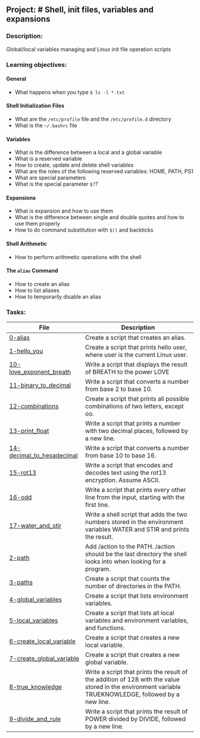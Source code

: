 ## Project: # Shell, init files, variables and expansions
### Description:
Global/local variables managing and Linux init file operation scripts
### Learning objectives:
#### General

-   What happens when you type `$ ls -l *.txt`

#### Shell Initialization Files

-   What are the `/etc/profile` file and the `/etc/profile.d` directory
-   What is the `~/.bashrc` file

#### Variables

-   What is the difference between a local and a global variable
-   What is a reserved variable
-   How to create, update and delete shell variables
-   What are the roles of the following reserved variables: HOME, PATH, PS1
-   What are special parameters
-   What is the special parameter `$?`?

#### Expansions

-   What is expansion and how to use them
-   What is the difference between single and double quotes and how to use them properly
-   How to do command substitution with `$()` and backticks

#### Shell Arithmetic

-   How to perform arithmetic operations with the shell

#### The `alias` Command

-   How to create an alias
-   How to list aliases
-   How to temporarily disable an alias
### Tasks:
| File                                                                                                                                         | Description                                                                                                                                           |
| -------------------------------------------------------------------------------------------------------------------------------------------- | ----------------------------------------------------------------------------------------------------------------------------------------------------- |
| [0-alias](https://github.com/IHansen225/shell/blob/master/init_files_variables_and_expansions/0-alias)                                       | Create a script that creates an alias.                                                                                                                |
| [1-hello\_you](https://github.com/IHansen225/shell/blob/master/init_files_variables_and_expansions/1-hello_you)                              | Create a script that prints hello user, where user is the current Linux user.                                                                         |
| [10-love\_exponent\_breath](https://github.com/IHansen225/shell/blob/master/init_files_variables_and_expansions/10-love_exponent_breath)     | Write a script that displays the result of BREATH to the power LOVE                                                                                   |
| [11-binary\_to\_decimal](https://github.com/IHansen225/shell/blob/master/init_files_variables_and_expansions/11-binary_to_decimal)           | Write a script that converts a number from base 2 to base 10.                                                                                         |
| [12-combinations](https://github.com/IHansen225/shell/blob/master/init_files_variables_and_expansions/12-combinations)                       | Create a script that prints all possible combinations of two letters, except oo.                                                                      |
| [13-print\_float](https://github.com/IHansen225/shell/blob/master/init_files_variables_and_expansions/13-print_float)                        | Write a script that prints a number with two decimal places, followed by a new line.                                                                  |
| [14-decimal\_to\_hexadecimal](https://github.com/IHansen225/shell/blob/master/init_files_variables_and_expansions/14-decimal_to_hexadecimal) | Write a script that converts a number from base 10 to base 16.                                                                                        |
| [15-rot13](https://github.com/IHansen225/shell/blob/master/init_files_variables_and_expansions/15-rot13)                                     | Write a script that encodes and decodes text using the rot13 encryption. Assume ASCII.                                                                |
| [16-odd](https://github.com/IHansen225/shell/blob/master/init_files_variables_and_expansions/16-odd)                                         | Write a script that prints every other line from the input, starting with the first line.                                                             |
| [17-water\_and\_stir](https://github.com/IHansen225/shell/blob/master/init_files_variables_and_expansions/17-water_and_stir)                 | Write a shell script that adds the two numbers stored in the environment variables WATER and STIR and prints the result.                              |
| [2-path](https://github.com/IHansen225/shell/blob/master/init_files_variables_and_expansions/2-path)                                         | Add /action to the PATH. /action should be the last directory the shell looks into when looking for a program.                                        |
| [3-paths](https://github.com/IHansen225/shell/blob/master/init_files_variables_and_expansions/3-paths)                                       | Create a script that counts the number of directories in the PATH.                                                                                    |
| [4-global\_variables](https://github.com/IHansen225/shell/blob/master/init_files_variables_and_expansions/4-global_variables)                | Create a script that lists environment variables.                                                                                                     |
| [5-local\_variables](https://github.com/IHansen225/shell/blob/master/init_files_variables_and_expansions/5-local_variables)                  | Create a script that lists all local variables and environment variables, and functions.                                                              |
| [6-create\_local\_variable](https://github.com/IHansen225/shell/blob/master/init_files_variables_and_expansions/6-create_local_variable)     | Create a script that creates a new local variable.                                                                                                    |
| [7-create\_global\_variable](https://github.com/IHansen225/shell/blob/master/init_files_variables_and_expansions/7-create_global_variable)   | Create a script that creates a new global variable.                                                                                                   |
| [8-true\_knowledge](https://github.com/IHansen225/shell/blob/master/init_files_variables_and_expansions/8-true_knowledge)                    | Write a script that prints the result of the addition of 128 with the value stored in the environment variable TRUEKNOWLEDGE, followed by a new line. |
| [9-divide\_and\_rule](https://github.com/IHansen225/shell/blob/master/init_files_variables_and_expansions/9-divide_and_rule)                 | Write a script that prints the result of POWER divided by DIVIDE, followed by a new line.                                                             |
